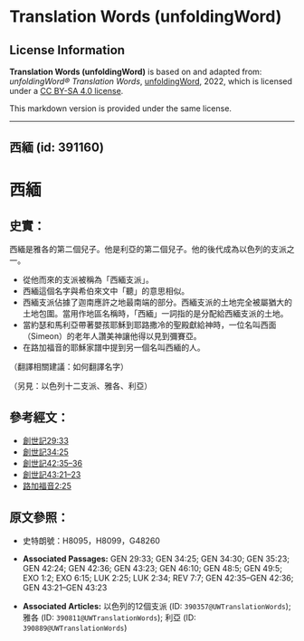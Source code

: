 # Translation Words (unfoldingWord)

## License Information

**Translation Words (unfoldingWord)** is based on and adapted from: _unfoldingWord® Translation Words_, [unfoldingWord](https://unfoldingword.org/utw), 2022, which is licensed under a [CC BY-SA 4.0 license](https://creativecommons.org/licenses/by-sa/4.0/legalcode.en).

This markdown version is provided under the same license.



--------------------------------

## 西緬 (id: 391160)

西緬
==

史實：
---

西緬是雅各的第二個兒子。他是利亞的第二個兒子。他的後代成為以色列的支派之一。

* 從他而來的支派被稱為「西緬支派」。
* 西緬這個名字與希伯來文中「聽」的意思相似。
* 西緬支派佔據了迦南應許之地最南端的部分。西緬支派的土地完全被屬猶大的土地包圍。當用作地區名稱時，「西緬」一詞指的是分配給西緬支派的土地。
* 當約瑟和馬利亞帶著嬰孩耶穌到耶路撒冷的聖殿獻給神時，一位名叫西面（Simeon）的老年人讚美神讓他得以見到彌賽亞。
* 在路加福音的耶穌家譜中提到另一個名叫西緬的人。

（翻譯相關建議：如何翻譯名字）

（另見：以色列十二支派、雅各、利亞）

參考經文：
-----

* [創世記29:33](https://ref.ly/Gen29:33)
* [創世記34:25](https://ref.ly/Gen34:25)
* [創世記42:35–36](https://ref.ly/Gen42:35-Gen42:36)
* [創世記43:21–23](https://ref.ly/Gen43:21-Gen43:23)
* [路加福音2:25](https://ref.ly/Luke2:25)

原文參照：
-----

* 史特朗號：H8095，H8099，G48260

* **Associated Passages:** GEN 29:33; GEN 34:25; GEN 34:30; GEN 35:23; GEN 42:24; GEN 42:36; GEN 43:23; GEN 46:10; GEN 48:5; GEN 49:5; EXO 1:2; EXO 6:15; LUK 2:25; LUK 2:34; REV 7:7; GEN 42:35–GEN 42:36; GEN 43:21–GEN 43:23
* **Associated Articles:** 以色列的12個支派 (ID: `390357@UWTranslationWords`); 雅各 (ID: `390811@UWTranslationWords`); 利亞 (ID: `390889@UWTranslationWords`)

